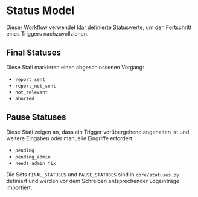 # Status Model

Dieser Workflow verwendet klar definierte Statuswerte, um den Fortschritt eines Triggers nachzuvollziehen.

## Final Statuses
Diese Stati markieren einen abgeschlossenen Vorgang:

- `report_sent`
- `report_not_sent`
- `not_relevant`
- `aborted`

## Pause Statuses
Diese Stati zeigen an, dass ein Trigger vorübergehend angehalten ist und weitere Eingaben oder manuelle Eingriffe erfordert:

- `pending`
- `pending_admin`
- `needs_admin_fix`

Die Sets `FINAL_STATUSES` und `PAUSE_STATUSES` sind in `core/statuses.py` definiert und werden vor dem Schreiben entsprechender Logeinträge importiert.
